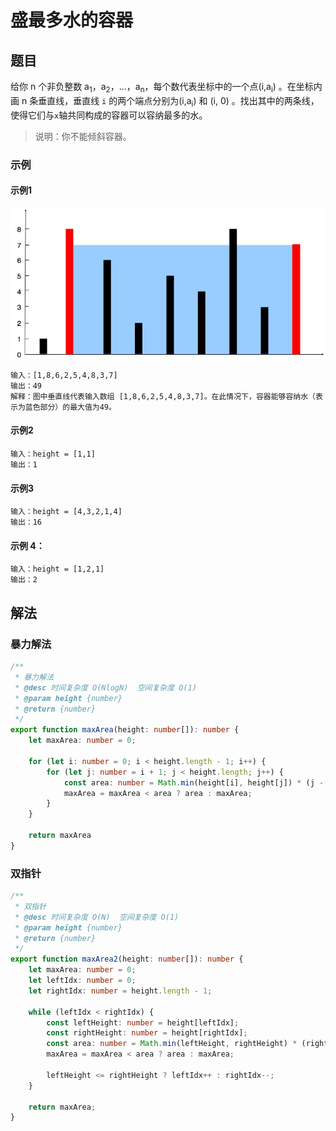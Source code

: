 # 盛最多水的容器

## 题目
给你 n 个非负整数 a<sub>1</sub>，a<sub>2</sub>，...，a<sub>n</sub>，每个数代表坐标中的一个点(i,a<sub>i</sub>) 。在坐标内画 n 条垂直线，垂直线 `i` 的两个端点分别为(i,a<sub>i</sub>) 和 (i, 0) 。找出其中的两条线，使得它们与`x`轴共同构成的容器可以容纳最多的水。

> 说明：你不能倾斜容器。

### 示例

#### 示例1
![container-with-most-water-1](../../images/container-with-most-water-1.jpg)

```
输入：[1,8,6,2,5,4,8,3,7]
输出：49 
解释：图中垂直线代表输入数组 [1,8,6,2,5,4,8,3,7]。在此情况下，容器能够容纳水（表示为蓝色部分）的最大值为49。
```

#### 示例2

```
输入：height = [1,1]
输出：1
```

#### 示例3
```
输入：height = [4,3,2,1,4]
输出：16
```

#### 示例 4：

```
输入：height = [1,2,1]
输出：2
```

## 解法
### 暴力解法
```typescript
/**
 * 暴力解法
 * @desc 时间复杂度 O(NlogN)  空间复杂度 O(1)
 * @param height {number}
 * @return {number}
 */
export function maxArea(height: number[]): number {
    let maxArea: number = 0;

    for (let i: number = 0; i < height.length - 1; i++) {
        for (let j: number = i + 1; j < height.length; j++) {
            const area: number = Math.min(height[i], height[j]) * (j - i);
            maxArea = maxArea < area ? area : maxArea;
        }
    }

    return maxArea
}
```

### 双指针
```typescript
/**
 * 双指针
 * @desc 时间复杂度 O(N)  空间复杂度 O(1)
 * @param height {number}
 * @return {number}
 */
export function maxArea2(height: number[]): number {
    let maxArea: number = 0;
    let leftIdx: number = 0;
    let rightIdx: number = height.length - 1;

    while (leftIdx < rightIdx) {
        const leftHeight: number = height[leftIdx];
        const rightHeight: number = height[rightIdx];
        const area: number = Math.min(leftHeight, rightHeight) * (rightIdx - leftIdx);
        maxArea = maxArea < area ? area : maxArea;

        leftHeight <= rightHeight ? leftIdx++ : rightIdx--;
    }

    return maxArea;
}
```
